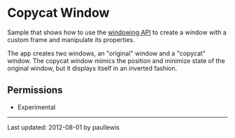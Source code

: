 # Copycat Window

Sample that shows how to use the [windowing API](http://developer.chrome.com/trunk/apps/appWindow.html) to create a window with a custom frame and manipulate its properties.

The app creates two windows, an "original" window and a "copycat" window. The copycat window mimics the position and minimize state of the original window, but it displays itself in an inverted fashion.

## Permissions

* Experimental

---
Last updated: 2012-08-01 by paullewis
